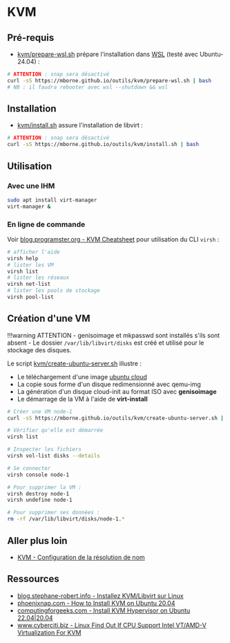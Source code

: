 # KVM

## Pré-requis

* [kvm/prepare-wsl.sh](https://github.com/mborne/mborne.github.io/blob/main/docs/outils/kvm/prepare-wsl.sh) prépare l'installation dans [WSL](../wsl/README.md) (testé avec Ubuntu-24.04) :

```bash
# ATTENTION : snap sera désactivé
curl -sS https://mborne.github.io/outils/kvm/prepare-wsl.sh | bash
# NB : il faudra rebooter avec wsl --shutdown && wsl
```

## Installation

* [kvm/install.sh](https://github.com/mborne/mborne.github.io/blob/main/docs/outils/kvm/install.sh) assure l'installation de libvirt :

```bash
# ATTENTION : snap sera désactivé
curl -sS https://mborne.github.io/outils/kvm/install.sh | bash
```


## Utilisation

### Avec une IHM

```bash
sudo apt install virt-manager
virt-manager &
```

### En ligne de commande

Voir [blog.programster.org - KVM Cheatsheet](https://blog.programster.org/kvm-cheatsheet) pour utilisation du CLI `virsh` :

```bash
# afficher l'aide
virsh help
# lister les VM
virsh list
# lister les réseaux
virsh net-list
# lister les pools de stockage
virsh pool-list
```

## Création d'une VM

!!!warning ATTENTION
    - genisoimage et mkpasswd sont installés s'ils sont absent
    - Le dossier `/var/lib/libvirt/disks` est créé et utilisé pour le stockage des disques.


Le script [kvm/create-ubuntu-server.sh](https://github.com/mborne/mborne.github.io/blob/main/docs/outils/kvm/create-ubuntu-server.sh) illustre :

- Le téléchargement d'une image [ubuntu cloud](https://cloud-images.ubuntu.com/)
- La copie sous forme d'un disque redimensionné avec qemu-img
- La génération d'un disque cloud-init au format ISO avec **genisoimage**
- Le démarrage de la VM à l'aide de **virt-install**

```bash
# Créer une VM node-1
curl -sS https://mborne.github.io/outils/kvm/create-ubuntu-server.sh | UBUNTU_PASSWORD=ChangeIt VM_NAME=node-1 bash

# Vérifier qu'elle est démarrée
virsh list

# Inspecter les fichiers
virsh vol-list disks --details

# Se connecter
virsh console node-1

# Pour supprimer la VM :
virsh destroy node-1
virsh undefine node-1

# Pour supprimer ses données :
rm -rf /var/lib/libvirt/disks/node-1.*
```

## Aller plus loin

* [KVM - Configuration de la résolution de nom](dns-resolved.md)

## Ressources

* [blog.stephane-robert.info - Installez KVM/Libvirt sur Linux](https://blog.stephane-robert.info/docs/virtualiser/type1/kvm/)
* [phoenixnap.com - How to Install KVM on Ubuntu 20.04](https://phoenixnap.com/kb/ubuntu-install-kvm)
* [computingforgeeks.com - Install KVM Hypervisor on Ubuntu 22.04|20.04](https://computingforgeeks.com/install-kvm-hypervisor-on-ubuntu-linux/)
* [www.cyberciti.biz - Linux Find Out If CPU Support Intel VT/AMD-V Virtualization For KVM](https://www.cyberciti.biz/faq/linux-xen-vmware-kvm-intel-vt-amd-v-support/)
